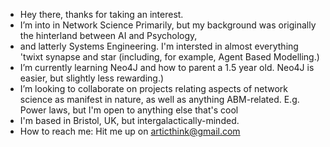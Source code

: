 - Hey there, thanks for taking an interest.
- I’m into in Network Science Primarily, but my background was originally the hinterland between AI and Psychology,
- and latterly Systems Engineering. I'm intersted in almost everything 'twixt synapse and star (including, for example, Agent Based Modelling.) 
- I’m currently learning Neo4J and how to parent a 1.5 year old. Neo4J is easier, but slightly less rewarding.)
- I’m looking to collaborate on projects relating aspects of network science as manifest in nature, as well as anything ABM-related. E.g. Power laws, but I'm open to anything else that's cool
- I'm based in Bristol, UK, but intergalactically-minded.
- How to reach me: Hit me up on articthink@gmail.com

<!---
articthink/articthink is a ✨ special ✨ repository because its `README.md` (this file) appears on your GitHub profile.
You can click the Preview link to take a look at your changes.
--->
